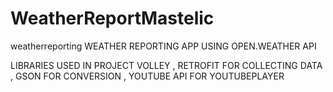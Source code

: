 # WeatherReportMastelic
weatherreporting
WEATHER REPORTING APP USING OPEN.WEATHER API

LIBRARIES USED IN PROJECT 
VOLLEY , RETROFIT FOR COLLECTING DATA ,
GSON FOR CONVERSION ,
YOUTUBE API FOR YOUTUBEPLAYER
